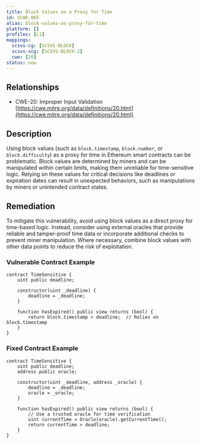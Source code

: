 ```yaml
---
title: Block Values as a Proxy for Time
id: SCWE-065
alias: block-values-as-proxy-for-time
platform: []
profiles: [L1]
mappings:
  scsvs-cg: [SCSVS-BLOCK]
  scsvs-scg: [SCSVS-BLOCK-2]
  cwe: [20]
status: new
---
```


## Relationships  
- CWE-20: Improper Input Validation  
  [https://cwe.mitre.org/data/definitions/20.html](https://cwe.mitre.org/data/definitions/20.html)  

## Description
Using block values (such as `block.timestamp`, `block.number`, or `block.difficulty`) as a proxy for time in Ethereum smart contracts can be problematic. Block values are determined by miners and can be manipulated within certain limits, making them unreliable for time-sensitive logic. Relying on these values for critical decisions like deadlines or expiration dates can result in unexpected behaviors, such as manipulations by miners or unintended contract states.

## Remediation
To mitigate this vulnerability, avoid using block values as a direct proxy for time-based logic. Instead, consider using external oracles that provide reliable and tamper-proof time data or incorporate additional checks to prevent miner manipulation. Where necessary, combine block values with other data points to reduce the risk of exploitation.

### Vulnerable Contract Example
```solidity
contract TimeSensitive {
    uint public deadline;

    constructor(uint _deadline) {
        deadline = _deadline;
    }

    function hasExpired() public view returns (bool) {
        return block.timestamp > deadline;  // Relies on block.timestamp
    }
}
```

### Fixed Contract Example
```solidity
contract TimeSensitive {
    uint public deadline;
    address public oracle;

    constructor(uint _deadline, address _oracle) {
        deadline = _deadline;
        oracle = _oracle;
    }

    function hasExpired() public view returns (bool) {
        // Use a trusted oracle for time verification
        uint currentTime = Oracle(oracle).getCurrentTime();
        return currentTime > deadline;
    }
}
```